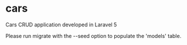 # cars
Cars CRUD application developed in Laravel 5

Please run migrate with the --seed option to populate the 'models' table.
